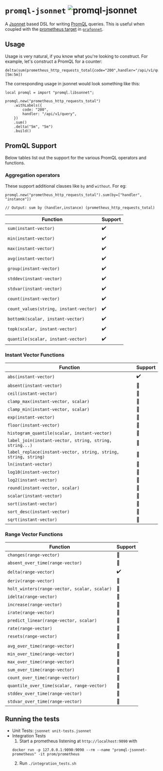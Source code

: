 # `promql-jsonnet` ![promql-jsonnet](https://circleci.com/gh/satyanash/promql-jsonnet.svg?style=shield)

A [Jsonnet](https://jsonnet.org) based DSL for writing [PromQL](https://prometheus.io/docs/prometheus/latest/querying/basics/) queries.
This is useful when coupled with the [prometheus target](https://grafana.github.io/grafonnet-lib/api-docs/#prometheustarget) in [`grafonnet`](https://github.com/grafana/grafonnet-lib/).

## Usage

Usage is very natural, if you know what you're looking to construct.
For example, let's construct a PromQL for a counter:

``` promql
delta(sum(prometheus_http_requests_total{code="200",handler="/api/v1/query"})[5m:5m])
```

The corresponding usage in jsonnet would look something like this:

``` jsonnet
local promql = import "promql.libsonnet";

promql.new("prometheus_http_requests_total")
    .withLabels({
        code: "200",
        handler: "/api/v1/query",
    })
    .sum()
    .delta("5m", "5m")
    .build()
```

## PromQL Support

Below tables list out the support for the various PromQL operators and functions.

### Aggregation operators

These support additional clauses like `by` and `without`. For eg:

``` promql
promql.new("prometheus_http_requests_total").sum(by=["handler", "instance"])

// Output: sum by (handler,instance) (prometheus_http_requests_total)
```

| Function                               | Support            |
|----------------------------------------|--------------------|
| `sum(instant-vector)`                  | :heavy_check_mark: |
| `min(instant-vector)`                  | :heavy_check_mark: |
| `max(instant-vector)`                  | :heavy_check_mark: |
| `avg(instant-vector)`                  | :heavy_check_mark: |
| `group(instant-vector)`                | :heavy_check_mark: |
| `stddev(instant-vector)`               | :heavy_check_mark: |
| `stdvar(instant-vector)`               | :heavy_check_mark: |
| `count(instant-vector)`                | :heavy_check_mark: |
| `count_values(string, instant-vector)` | :heavy_check_mark: |
| `bottomk(scalar, instant-vector)`      | :heavy_check_mark: |
| `topk(scalar, instant-vector)`         | :heavy_check_mark: |
| `quantile(scalar, instant-vector)`     | :heavy_check_mark: |

### Instant Vector Functions

| Function                                                        | Support            |
|-----------------------------------------------------------------|--------------------|
| `abs(instant-vector)`                                           | :heavy_check_mark: |
| `absent(instant-vector)`                                        | :construction:     |
| `ceil(instant-vector)`                                          | :construction:     |
| `clamp_max(instant-vector, scalar)`                             | :construction:     |
| `clamp_min(instant-vector, scalar)`                             | :construction:     |
| `exp(instant-vector)`                                           | :construction:     |
| `floor(instant-vector)`                                         | :construction:     |
| `histogram_quantile(scalar, instant-vector)`                    | :construction:     |
| `label_join(instant-vector, string, string, string...)`         | :construction:     |
| `label_replace(instant-vector, string, string, string, string)` | :construction:     |
| `ln(instant-vector)`                                            | :construction:     |
| `log10(instant-vector)`                                         | :construction:     |
| `log2(instant-vector)`                                          | :construction:     |
| `round(instant-vector, scalar)`                                 | :construction:     |
| `scalar(instant-vector)`                                        | :construction:     |
| `sort(instant-vector)`                                          | :construction:     |
| `sort_desc(instant-vector)`                                     | :construction:     |
| `sqrt(instant-vector)`                                          | :construction:     |

### Range Vector Functions

| Function                                     | Support            |
|----------------------------------------------|--------------------|
| `changes(range-vector)`                      | :construction:     |
| `absent_over_time(range-vector)`             | :construction:     |
| `delta(range-vector)`                        | :heavy_check_mark: |
| `deriv(range-vector)`                        | :construction:     |
| `holt_winters(range-vector, scalar, scalar)` | :construction:     |
| `idelta(range-vector)`                       | :construction:     |
| `increase(range-vector)`                     | :construction:     |
| `irate(range-vector)`                        | :construction:     |
| `predict_linear(range-vector, scalar)`       | :construction:     |
| `rate(range-vector)`                         | :construction:     |
| `resets(range-vector)`                       | :construction:     |
|                                              |                    |
| `avg_over_time(range-vector)`                | :construction:     |
| `min_over_time(range-vector)`                | :construction:     |
| `max_over_time(range-vector)`                | :construction:     |
| `sum_over_time(range-vector)`                | :construction:     |
| `count_over_time(range-vector)`              | :construction:     |
| `quantile_over_time(scalar, range-vector)`   | :construction:     |
| `stddev_over_time(range-vector)`             | :construction:     |
| `stdvar_over_time(range-vector)`             | :construction:     |


## Running the tests

* Unit Tests: `jsonnet unit-tests.jsonnet`
* Integration Tests
  1. Start a prometheus listening at `http://localhost:9090` with
  ``` shell
  docker run -p 127.0.0.1:9090:9090 --rm --name "promql-jsonnet-prometheus" -it prom/prometheus
  ```
  2. Run `./integration_tests.sh`
